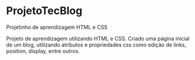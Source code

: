 # ProjetoTecBlog
Projetinho de aprendizagem HTML e CSS

Projeto de aprendizagem utilizando HTML e CSS. Criado uma página inicial de um blog, utilizando atributos e propriedades css como
edição de links, position, display, entre outros.

